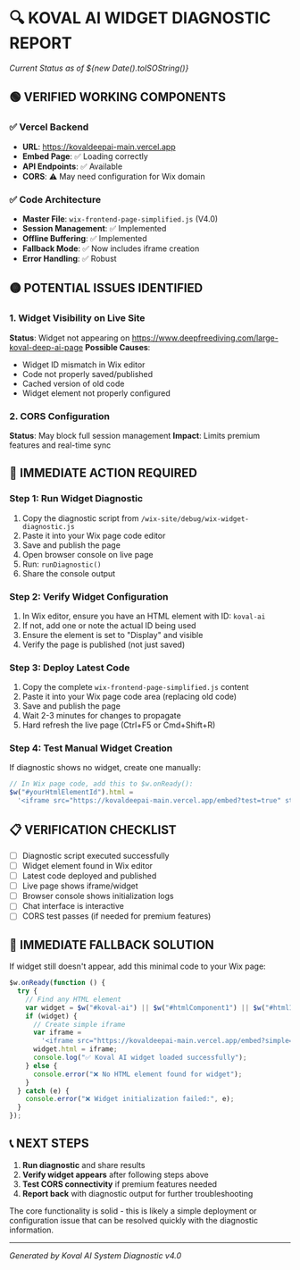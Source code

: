 # 🔍 KOVAL AI WIDGET DIAGNOSTIC REPORT

_Current Status as of ${new Date().toISOString()}_

## 🟢 VERIFIED WORKING COMPONENTS

### ✅ Vercel Backend

- **URL**: https://kovaldeepai-main.vercel.app
- **Embed Page**: ✅ Loading correctly
- **API Endpoints**: ✅ Available
- **CORS**: ⚠️ May need configuration for Wix domain

### ✅ Code Architecture

- **Master File**: `wix-frontend-page-simplified.js` (V4.0)
- **Session Management**: ✅ Implemented
- **Offline Buffering**: ✅ Implemented
- **Fallback Mode**: ✅ Now includes iframe creation
- **Error Handling**: ✅ Robust

## 🟡 POTENTIAL ISSUES IDENTIFIED

### 1. Widget Visibility on Live Site

**Status**: Widget not appearing on https://www.deepfreediving.com/large-koval-deep-ai-page
**Possible Causes**:

- Widget ID mismatch in Wix editor
- Code not properly saved/published
- Cached version of old code
- Widget element not properly configured

### 2. CORS Configuration

**Status**: May block full session management
**Impact**: Limits premium features and real-time sync

## 🔧 IMMEDIATE ACTION REQUIRED

### Step 1: Run Widget Diagnostic

1. Copy the diagnostic script from `/wix-site/debug/wix-widget-diagnostic.js`
2. Paste it into your Wix page code editor
3. Save and publish the page
4. Open browser console on live page
5. Run: `runDiagnostic()`
6. Share the console output

### Step 2: Verify Widget Configuration

1. In Wix editor, ensure you have an HTML element with ID: `koval-ai`
2. If not, add one or note the actual ID being used
3. Ensure the element is set to "Display" and visible
4. Verify the page is published (not just saved)

### Step 3: Deploy Latest Code

1. Copy the complete `wix-frontend-page-simplified.js` content
2. Paste it into your Wix page code area (replacing old code)
3. Save and publish the page
4. Wait 2-3 minutes for changes to propagate
5. Hard refresh the live page (Ctrl+F5 or Cmd+Shift+R)

### Step 4: Test Manual Widget Creation

If diagnostic shows no widget, create one manually:

```javascript
// In Wix page code, add this to $w.onReady():
$w("#yourHtmlElementId").html =
  '<iframe src="https://kovaldeepai-main.vercel.app/embed?test=true" style="width:100%;height:500px;border:none;"></iframe>';
```

## 📋 VERIFICATION CHECKLIST

- [ ] Diagnostic script executed successfully
- [ ] Widget element found in Wix editor
- [ ] Latest code deployed and published
- [ ] Live page shows iframe/widget
- [ ] Browser console shows initialization logs
- [ ] Chat interface is interactive
- [ ] CORS test passes (if needed for premium features)

## 🚨 IMMEDIATE FALLBACK SOLUTION

If widget still doesn't appear, add this minimal code to your Wix page:

```javascript
$w.onReady(function () {
  try {
    // Find any HTML element
    var widget = $w("#koval-ai") || $w("#htmlComponent1") || $w("#html1");
    if (widget) {
      // Create simple iframe
      var iframe =
        '<iframe src="https://kovaldeepai-main.vercel.app/embed?simple=true" style="width:100%;height:600px;border:none;border-radius:8px;"></iframe>';
      widget.html = iframe;
      console.log("✅ Koval AI widget loaded successfully");
    } else {
      console.error("❌ No HTML element found for widget");
    }
  } catch (e) {
    console.error("❌ Widget initialization failed:", e);
  }
});
```

## 📞 NEXT STEPS

1. **Run diagnostic** and share results
2. **Verify widget appears** after following steps above
3. **Test CORS connectivity** if premium features needed
4. **Report back** with diagnostic output for further troubleshooting

The core functionality is solid - this is likely a simple deployment or configuration issue that can be resolved quickly with the diagnostic information.

---

_Generated by Koval AI System Diagnostic v4.0_

